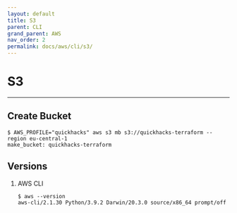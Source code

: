 ```yaml
---
layout: default
title: S3
parent: CLI
grand_parent: AWS
nav_order: 2
permalink: docs/aws/cli/s3/
---
```


# S3

---

## Create Bucket

```console
$ AWS_PROFILE="quickhacks" aws s3 mb s3://quickhacks-terraform --region eu-central-1
make_bucket: quickhacks-terraform
```

## Versions

1. AWS CLI

   ```console
   $ aws --version
   aws-cli/2.1.30 Python/3.9.2 Darwin/20.3.0 source/x86_64 prompt/off
   ```
